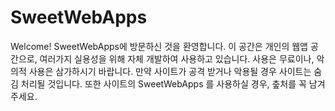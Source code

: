 # SweetWebApps

   Welcome!
   SweetWebApps에 방문하신 것을 환영합니다.
     이 공간은 개인의 웹앱 공간으로, 여러가지 실용성을 위해 자체 개발하여 사용하고 있습니다.
     사용은 무료이나, 악의적 사용은 삼가하시기 바랍니다.
     만약 사이트가 공격 받거나 악용될 경우 사이트는 숨김 처리될 것입니다.
     또한 사이트의 SweetWebApps 를 사용하실 경우, 춮처를 꼭 남겨주세요.
